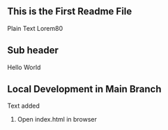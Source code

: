 ## This is the First Readme File

Plain Text Lorem80

## Sub header

Hello World

## Local Development in Main Branch 
Text added
1. Open index.html in browser
